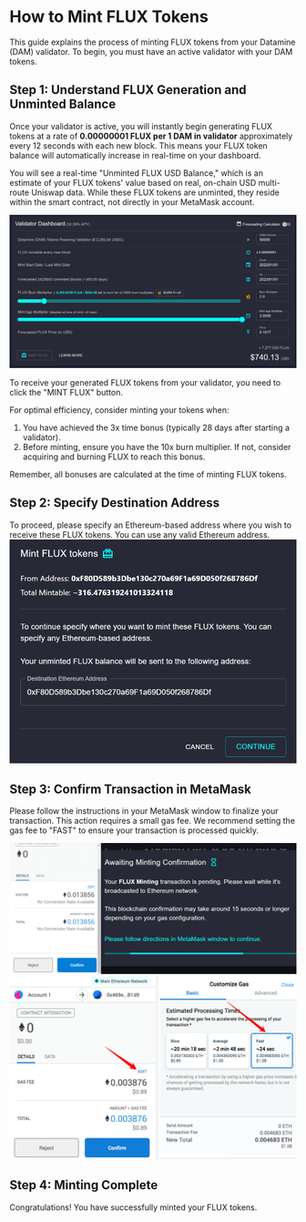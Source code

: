 # How to Mint FLUX Tokens

This guide explains the process of minting FLUX tokens from your Datamine (DAM) validator. To begin, you must have an active validator with your DAM tokens.

## Step 1: Understand FLUX Generation and Unminted Balance
Once your validator is active, you will instantly begin generating FLUX tokens at a rate of **0.00000001 FLUX per 1 DAM in validator** approximately every 12 seconds with each new block. This means your FLUX token balance will automatically increase in real-time on your dashboard.

You will see a real-time "Unminted FLUX USD Balance," which is an estimate of your FLUX tokens' value based on real, on-chain USD multi-route Uniswap data. While these FLUX tokens are unminted, they reside within the smart contract, not directly in your MetaMask account.

![Minting](../../helpArticles/assets/images/pngs/mintingFlux/mintingFlux1.png)

To receive your generated FLUX tokens from your validator, you need to click the "MINT FLUX" button.

For optimal efficiency, consider minting your tokens when:

1.  You have achieved the 3x time bonus (typically 28 days after starting a validator).
2.  Before minting, ensure you have the 10x burn multiplier. If not, consider acquiring and burning FLUX to reach this bonus.

Remember, all bonuses are calculated at the time of minting FLUX tokens.

## Step 2: Specify Destination Address
To proceed, please specify an Ethereum-based address where you wish to receive these FLUX tokens. You can use any valid Ethereum address.
![Minting](../../helpArticles/assets/images/pngs/mintingFlux/mintingFlux2.png#_maxWidth=512)

## Step 3: Confirm Transaction in MetaMask
Please follow the instructions in your MetaMask window to finalize your transaction. This action requires a small gas fee. We recommend setting the gas fee to "FAST" to ensure your transaction is processed quickly.

![Minting](../../helpArticles/assets/images/pngs/mintingFlux/mintingFlux3.png)
![Minting](../../helpArticles/assets/images/pngs/mintingFlux/mintingFlux4.png)

## Step 4: Minting Complete
Congratulations! You have successfully minted your FLUX tokens.